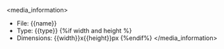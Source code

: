 <media_information>
- File: {{name}}
- Type: {{type}}
{%if width and height %}
- Dimensions: {{width}}x{{height}}px
{%endif%}
</media_information>
